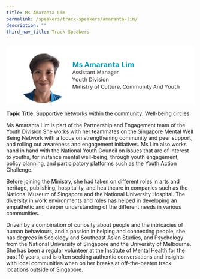 ```yaml
---
title: Ms Amaranta Lim
permalink: /speakers/track-speakers/amaranta-lim/
description: ""
third_nav_title: Track Speakers
---
```

<div style="display: flex; flex-wrap: wrap;">
  <div style="flex-basis: 100%; max-width: 100%;">
    <img alt="track speakers 1" src="/images/SpeakersPhoto/amarantalim.png">
  </div>
	</div>
	
**Topic Title**: Supportive networks within the community: Well-being circles

Ms Amaranta Lim is part of the Partnership and Engagement team of the Youth Division  She works with her teammates on the Singapore Mental Well Being Network with a focus on strengthening community and peer support, and rolling out awareness and engagement initiatives. Ms Lim also works hand in hand with the National Youth Council on issues that are of interest to youths, for instance mental well-being, through youth engagement, policy planning, and participatory platforms such as the Youth Action Challenge.

Before joining the Ministry, she had taken on different roles in arts and heritage, publishing, hospitality, and healthcare in companies such as the National Museum of Singapore and the National University Hospital. The diversity in work environments and roles has helped in developing an empathetic and deeper understanding of the different needs in various communities. 

Driven by a combination of curiosity about people and the intricacies of human behaviours, and a passion in helping and connecting people, she has degrees in Sociology and Southeast Asian Studies, and Psychology from the National University of Singapore and the University of Melbourne. She has been a regular volunteer at the Institute of Mental Health for the past 10 years, and is often seeking authentic conversations and insights with local communities when on her breaks at off-the-beaten track locations outside of Singapore.